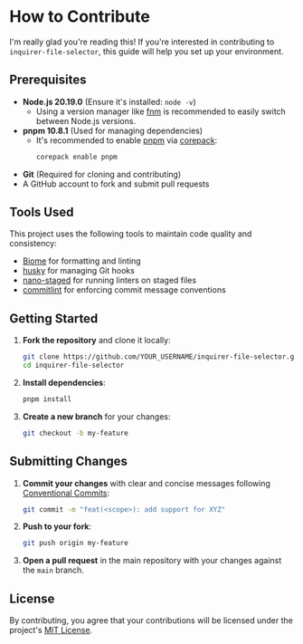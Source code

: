 # How to Contribute

I'm really glad you're reading this! If you're interested in contributing to `inquirer-file-selector`, this guide will help you set up your environment.

## Prerequisites

- **Node.js 20.19.0** (Ensure it's installed: `node -v`)
  - Using a version manager like [fnm](https://github.com/Schniz/fnm) is recommended to easily switch between Node.js versions.
- **pnpm 10.8.1** (Used for managing dependencies)
   - It's recommended to enable [pnpm](https://pnpm.io/) via [corepack](https://github.com/nodejs/corepack):
     ```sh
     corepack enable pnpm
     ```
- **Git** (Required for cloning and contributing)
- A GitHub account to fork and submit pull requests

## Tools Used

This project uses the following tools to maintain code quality and consistency:

- [Biome](https://biomejs.dev/) for formatting and linting
- [husky](https://github.com/typicode/husky) for managing Git hooks
- [nano-staged](https://github.com/usmanyunusov/nano-staged) for running linters on staged files
- [commitlint](https://commitlint.js.org/) for enforcing commit message conventions

## Getting Started

1. **Fork the repository** and clone it locally:
   ```sh
   git clone https://github.com/YOUR_USERNAME/inquirer-file-selector.git
   cd inquirer-file-selector
   ```
2. **Install dependencies**:
   ```sh
   pnpm install
   ```
3. **Create a new branch** for your changes:
   ```sh
   git checkout -b my-feature
   ```

## Submitting Changes

1. **Commit your changes** with clear and concise messages following [Conventional Commits](https://www.conventionalcommits.org/):
   ```sh
   git commit -m "feat(<scope>): add support for XYZ"
   ```
2. **Push to your fork**:
   ```sh
   git push origin my-feature
   ```
3. **Open a pull request** in the main repository with your changes against the `main` branch.

## License

By contributing, you agree that your contributions will be licensed under the project's [MIT License](LICENSE).
